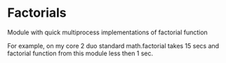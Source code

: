 Factorials
==========

Module with quick multiprocess implementations of factorial function

For example, on my core 2 duo standard math.factorial takes 15 secs and factorial function from this module less then 1 sec.

